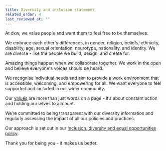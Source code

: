 ```yaml
---
title: Diversity and inclusion statement
related_order: 4
last_reviewed_at: ""
---
```


At dxw, we value people and want them to feel free to be themselves.

We embrace each other's differences, in gender, religion, beliefs, ethnicity,
disability, age, sexual orientation, neurotype, nationality, and identity. We
are diverse - like the people we build, design, and create for.

Amazing things happen when we collaborate together. We work in the open and
believe everyone's voices should be heard.

We recognise individual needs and aim to provide a work environment that is
accessible, welcoming, and empowering for all. We want everyone to feel
supported and included in our wider community.

Our [values](/about-us/our-mission-values-and-principles/#our-values) are more than just words on a page - it’s
about constant action and holding ourselves to account.

We’re committed to being transparent with our diversity information and
regularly assessing the impact of all our policies and practices.

Our approach is set out in our
[Inclusion, diversity and equal opportunities policy](/staff-handbook/policies-and-procedures/inclusion-diversity-equality).

Thank you for being you - it makes us better.
